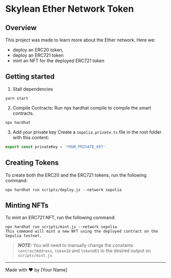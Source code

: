 # Skylean Ether Network Token

## Overview

This project was made to learn more about the Ether network. Here we:

- deploy an ERC20 token,
- deploy an ERC721 token
- mint an NFT for the deployed ERC721 token

## Getting started

1. Stall dependencies

```shell
yarn start
```

2. Compile Contracts: Run npx hardhat compile to compile the smart contracts.

```shell
npx hardhat
```

3. Add your private key
   Create a `sepolia.private.ts` file in the root folder with this content:

```typescript
export const privateKey = 'YOUR_PRIVATE_KEY'
```

## Creating Tokens

To create both the ERC20 and the ERC721 tokens, run the following command:

```shell
npx hardhat run scripts/deploy.js --network sepolia
```

## Minting NFTs

To mint an ERC721 NFT, run the following command:

```shell
npx hardhat run scripts/mint.js --network sepolia
This command will mint a new NFT using the deployed contract on the Sepolia testnet.
```

> **_NOTE:_** You will need to manually change the constants `contractAddress`,
> `tokenId` and `tokenURI` to the desired output on `scripts/mint.js`

---

Made with ❤️ by [Your Name]
